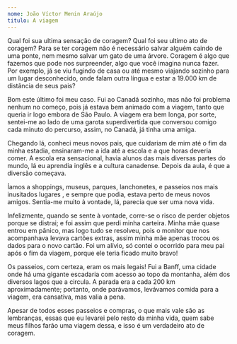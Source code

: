 ```yaml
---
nome: João Víctor Menin Araújo
titulo: A viagem
---
```


Qual foi sua ultima sensação de coragem? Qual foi seu ultimo ato de coragem? Para se ter coragem não é necessário salvar alguém caindo de uma ponte, nem mesmo salvar um gato de uma árvore. Coragem é algo que fazemos que pode nos surpreender, algo que você imagina nunca fazer.  Por exemplo, já se viu fugindo de casa  ou até mesmo viajando sozinho para um lugar desconhecido, onde falam outra língua e estar a 19.000 km de distância de seus pais?

Bom este último foi meu caso. Fui ao Canadá sozinho, mas não foi problema nenhum no começo, pois já estava bem animado com a viagem, tanto que queria ir logo embora de São Paulo. A viagem era bem longa, por sorte,  sentei-me  ao lado de uma garota superdivertida que conversou comigo cada minuto do percurso, assim,  no Canadá,  já tinha uma amiga.

Chegando lá,  conheci meus novos pais, que cuidariam de mim até o fim da minha estadia, ensinaram-me  a ida até a escola e a  que horas deveria comer. A escola era sensacional, havia  alunos das mais diversas partes do mundo, lá eu aprendia inglês e a cultura canadense. Depois da aula,  é que a diversão começava.

Íamos a shoppings, museus, parques, lanchonetes, e passeios nos mais inusitados lugares , e sempre que podia,  estava perto de meus novos amigos. Sentia-me muito à vontade, lá,  parecia que ser uma nova vida.

Infelizmente, quando se sente à vontade, corre-se  o risco de  perder objetos porque se distrai;  e foi assim que perdi minha carteira.  Minha mãe quase entrou em pânico, mas logo tudo se resolveu, pois o monitor que nos acompanhava levava cartões extras, assim minha mãe apenas trocou os dados para o novo cartão. Foi um alívio, só contei o ocorrido para meu pai após o fim da viagem, porque ele teria ficado muito bravo!

Os passeios, com certeza, eram os mais legais! Fui a Banff, uma cidade onde há uma gigante escadaria com acesso ao topo da montanha, além dos diversos lagos que a circula. A parada era a cada  200 km  aproximadamente; portanto, onde parávamos,  levávamos comida para a viagem, era cansativa, mas valia a pena.

Apesar de todos esses passeios e compras, o que mais vale são as lembranças, essas que eu levarei pelo resto da minha vida, quem sabe meus filhos farão uma viagem dessa, e isso é um verdadeiro ato de coragem.



